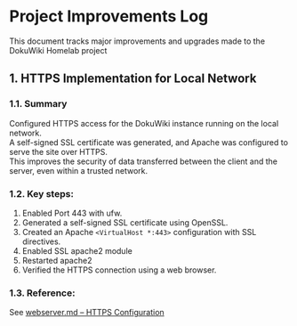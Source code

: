 # Project Improvements Log

This document tracks major improvements and upgrades made to the DokuWiki Homelab project

## 1. HTTPS Implementation for Local Network

### 1.1. Summary
Configured HTTPS access for the DokuWiki instance running on the local network.  
A self-signed SSL certificate was generated, and Apache was configured to serve the site over HTTPS.  
This improves the security of data transferred between the client and the server, even within a trusted network.

### 1.2. Key steps:
1. Enabled Port 443 with ufw.
2. Generated a self-signed SSL certificate using OpenSSL.
3. Created an Apache `<VirtualHost *:443>` configuration with SSL directives.
4. Enabled SSL apache2 module
5. Restarted apache2 
6. Verified the HTTPS connection using a web browser.

### 1.3. Reference:
See [webserver.md – HTTPS Configuration](webserver.md#I.-HTTPS-Configuration)
